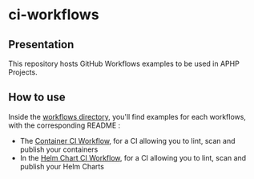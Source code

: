 # ci-workflows

## Presentation
This repository hosts GitHub Workflows examples to be used in APHP Projects.

## How to use
Inside the [workflows directory](./.github/workflows/), you'll find examples for each workflows, with the corresponding README : 
- The [Container CI Workflow](./.github/workflows/README-CONTAINERS.md/), for a CI allowing you to lint, scan and publish your containers
- In the [Helm Chart CI Workflow](./.github/workflows/README-HELMCHARTS.md), for a CI allowing you to lint, scan and publish your Helm Charts
